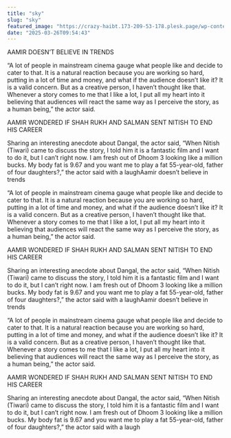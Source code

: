 ```yaml
---
title: "sky" 
slug: "sky"
featured_image: "https://crazy-haibt.173-209-53-178.plesk.page/wp-content/uploads/2025/03/DALL·E-2025-02-03-12.06.05-A-high-quality-abstract-background-image-with-a-deep-green-104c34-color-scheme-featuring-smooth-gradients-and-subtle-geometric-patterns.-The-desig.webp"
date: "2025-03-26T09:54:43"
---
```

AAMIR DOESN’T BELIEVE IN TRENDS

“A lot of people in mainstream cinema gauge what people like and decide to cater
to that. It is a natural reaction because you are working so hard, putting in a
lot of time and money, and what if the audience doesn’t like it? It is a valid
concern. But as a creative person, I haven’t thought like that. Whenever a story
comes to me that I like a lot, I put all my heart into it believing that
audiences will react the same way as I perceive the story, as a human being,”
the actor said.


AAMIR WONDERED IF SHAH RUKH AND SALMAN SENT NITISH TO END HIS CAREER

Sharing an interesting anecdote about Dangal, the actor said, “When Nitish
(Tiwari) came to discuss the story, I told him it is a fantastic film and I want
to do it, but I can’t right now. I am fresh out of Dhoom 3 looking like a
million bucks. My body fat is 9.67 and you want me to play a fat 55-year-old,
father of four daughters?,” the actor said with a laughAamir doesn’t believe in
trends

“A lot of people in mainstream cinema gauge what people like and decide to cater
to that. It is a natural reaction because you are working so hard, putting in a
lot of time and money, and what if the audience doesn’t like it? It is a valid
concern. But as a creative person, I haven’t thought like that. Whenever a story
comes to me that I like a lot, I put all my heart into it believing that
audiences will react the same way as I perceive the story, as a human being,”
the actor said.


AAMIR WONDERED IF SHAH RUKH AND SALMAN SENT NITISH TO END HIS CAREER

Sharing an interesting anecdote about Dangal, the actor said, “When Nitish
(Tiwari) came to discuss the story, I told him it is a fantastic film and I want
to do it, but I can’t right now. I am fresh out of Dhoom 3 looking like a
million bucks. My body fat is 9.67 and you want me to play a fat 55-year-old,
father of four daughters?,” the actor said with a laughAamir doesn’t believe in
trends

“A lot of people in mainstream cinema gauge what people like and decide to cater
to that. It is a natural reaction because you are working so hard, putting in a
lot of time and money, and what if the audience doesn’t like it? It is a valid
concern. But as a creative person, I haven’t thought like that. Whenever a story
comes to me that I like a lot, I put all my heart into it believing that
audiences will react the same way as I perceive the story, as a human being,”
the actor said.


AAMIR WONDERED IF SHAH RUKH AND SALMAN SENT NITISH TO END HIS CAREER

Sharing an interesting anecdote about Dangal, the actor said, “When Nitish
(Tiwari) came to discuss the story, I told him it is a fantastic film and I want
to do it, but I can’t right now. I am fresh out of Dhoom 3 looking like a
million bucks. My body fat is 9.67 and you want me to play a fat 55-year-old,
father of four daughters?,” the actor said with a laugh